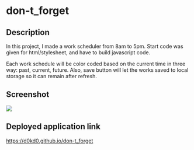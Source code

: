 # don-t_forget

## Description

In this project, I made a work scheduler from 8am to 5pm.
Start code was given for html/stylesheet, and have to build javascript code.

Each work schedule will be color coded based on the current time in three way: past, current, future.
Also, save button will let the works saved to local storage so it can remain after refresh.

## Screenshot
<img src="./assets/images/screenshot.png" />

## Deployed application link
https://d0kd0.github.io/don-t_forget